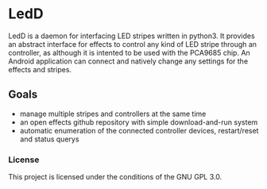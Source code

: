# LedD

LedD is a daemon for interfacing LED stripes written in python3. It provides an abstract interface for effects to control any kind of LED stripe through an controller, as although it is intented to be used with the PCA9685 chip. An Android application can connect and natively change any settings for the effects and stripes.

## Goals

- manage multiple stripes and controllers at the same time
- an open effects github repository with simple download-and-run system
- automatic enumeration of the connected controller devices, restart/reset and status querys

### License

This project is licensed under the conditions of the GNU GPL 3.0.
